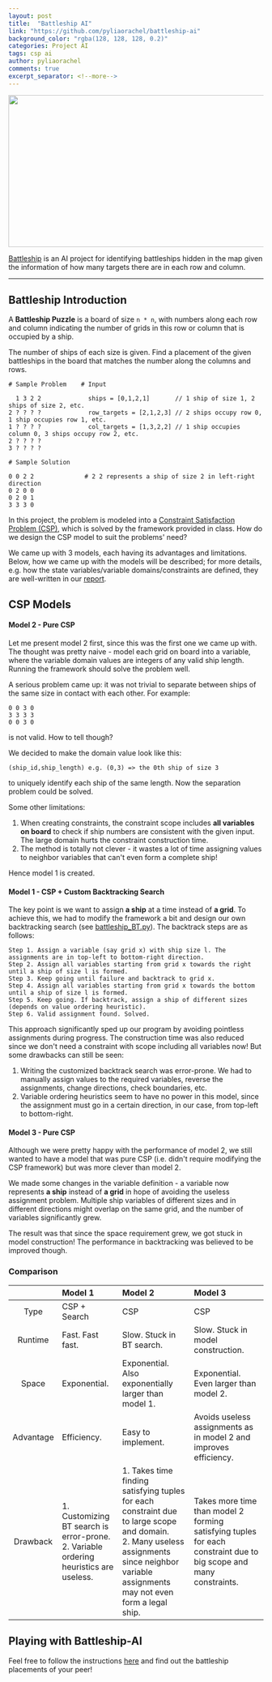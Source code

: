 ```yaml
---
layout: post
title:  "Battleship AI"
link: "https://github.com/pyliaorachel/battleship-ai"
background_color: "rgba(128, 128, 128, 0.2)"
categories: Project AI
tags: csp ai
author: pyliaorachel
comments: true
excerpt_separator: <!--more-->
---
```


<p align="center"><img width="600px" height="300px" src="http://vignette4.wikia.nocookie.net/habbo/images/9/9d/Battleship_Game.png/revision/latest?cb=20120731170300&path-prefix=en" /></p>

[Battleship](https://github.com/pyliaorachel/battleship-ai) is an AI project for identifying battleships hidden in the map given the information of how many targets there are in each row and column.

<!--more-->
---
## Battleship Introduction

A __Battleship Puzzle__ is a board of size `n * n`, with numbers along each row and column indicating the number of grids in this row or column that is occupied by a ship. 

The number of ships of each size is given. Find a placement of the given battleships in the board that matches the number along the columns and rows.

```
# Sample Problem    # Input

  1 3 2 2             ships = [0,1,2,1]       // 1 ship of size 1, 2 ships of size 2, etc.
2 ? ? ? ?             row_targets = [2,1,2,3] // 2 ships occupy row 0, 1 ship occupies row 1, etc.
1 ? ? ? ?             col_targets = [1,3,2,2] // 1 ship occupies column 0, 3 ships occupy row 2, etc.
2 ? ? ? ?
3 ? ? ? ?

# Sample Solution

0 0 2 2              # 2 2 represents a ship of size 2 in left-right direction
0 2 0 0
0 2 0 1
3 3 3 0
```

In this project, the problem is modeled into a [Constraint Satisfaction Problem (CSP)](https://en.wikipedia.org/wiki/Constraint_satisfaction_problem), which is solved by the framework provided in class. How do we design the CSP model to suit the problems' need?

We came up with 3 models, each having its advantages and limitations. Below, how we came up with the models will be described; for more details, e.g. how the state variables/variable domains/constraints are defined, they are well-written in our [report](https://github.com/pyliaorachel/battleship-ai/blob/master/csc384-project.pdf).

## CSP Models

#### Model 2 - Pure CSP

Let me present model 2 first, since this was the first one we came up with. The thought was pretty naive - model each grid on board into a variable, where the variable domain values are integers of any valid ship length. Running the framework should solve the problem well.

A serious problem came up: it was not trivial to separate between ships of the same size in contact with each other. For example:

```
0 0 3 0
3 3 3 3
0 0 3 0
```

is not valid. How to tell though?

We decided to make the domain value look like this:

```
(ship_id,ship_length) e.g. (0,3) => the 0th ship of size 3
```

to uniquely identify each ship of the same length. Now the separation problem could be solved.

Some other limitations:

1. When creating constraints, the constraint scope includes __all variables on board__ to check if ship numbers are consistent with the given input. The large domain hurts the constraint construction time.
2. The method is totally not clever - it wastes a lot of time assigning values to neighbor variables that can't even form a complete ship!

Hence model 1 is created.

#### Model 1 - CSP + Custom Backtracking Search

The key point is we want to assign __a ship__ at a time instead of __a grid__. To achieve this, we had to modify the framework a bit and design our own backtracking search (see [battleship_BT.py](https://github.com/pyliaorachel/battleship-ai/blob/master/battleship_BT.py)). The backtrack steps are as follows:

```
Step 1. Assign a variable (say grid x) with ship size l. The assignments are in top-left to bottom-right direction.
Step 2. Assign all variables starting from grid x towards the right until a ship of size l is formed.
Step 3. Keep going until failure and backtrack to grid x.
Step 4. Assign all variables starting from grid x towards the bottom until a ship of size l is formed.
Step 5. Keep going. If backtrack, assign a ship of different sizes (depends on value ordering heuristic).
Step 6. Valid assignment found. Solved.
```

This approach significantly sped up our program by avoiding pointless assignments during progress. The construction time was also reduced since we don't need a constraint with scope including all variables now! But some drawbacks can still be seen:

1. Writing the customized backtrack search was error-prone. We had to manually assign values to the required variables, reverse the assignments, change directions, check boundaries, etc.
2. Variable ordering heuristics seem to have no power in this model, since the assignment must go in a certain direction, in our case, from top-left to bottom-right.

#### Model 3 - Pure CSP

Although we were pretty happy with the performance of model 2, we still wanted to have a model that was pure CSP (i.e. didn't require modifying the CSP framework) but was more clever than model 2.

We made some changes in the variable definition - a variable now represents __a ship__ instead of __a grid__ in hope of avoiding the useless assignment problem. Multiple ship variables of different sizes and in different directions might overlap on the same grid, and the number of variables significantly grew.

The result was that since the space requirement grew, we got stuck in model construction! The performance in backtracking was believed to be improved though.

### Comparison

|   | Model 1 | Model 2 | Model 3 |
|:-:|:--------|:--------|:--------|
|Type|CSP + Search|CSP|CSP|
|Runtime|Fast. Fast fast.|Slow. Stuck in BT search.|Slow. Stuck in model construction.|
|Space|Exponential.|Exponential. Also exponentially larger than model 1.|Exponential. Even larger than model 2.|
|Advantage|Efficiency.|Easy to implement.|Avoids useless assignments as in model 2 and improves efficiency.|
|Drawback|1. Customizing BT search is error-prone.<br />2. Variable ordering heuristics are useless.|1. Takes time finding satisfying tuples for each constraint due to large scope and domain.<br />2. Many useless assignments since neighbor variable assignments may not even form a legal ship.|Takes more time than model 2 forming satisfying tuples for each constraint due to big scope and many constraints.|

## Playing with Battleship-AI

Feel free to follow the instructions [here](https://github.com/pyliaorachel/battleship-ai) and find out the battleship placements of your peer!







